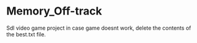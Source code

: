 # Memory_Off-track
Sdl video game project
in case game doesnt work, delete the contents of the best.txt file.
